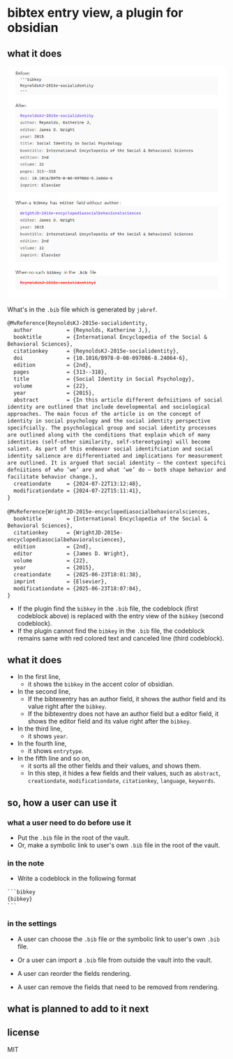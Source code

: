 # bibtex entry view, a plugin for obsidian

## what it does

![sample.png](sample.png)

What's in the `.bib` file which is generated by `jabref`.
```
@MvReference{ReynoldsKJ-2015e-socialidentity,
  author           = {Reynolds, Katherine J,},
  booktitle        = {International Encyclopedia of the Social & Behavioral Sciences},
  citationkey      = {ReynoldsKJ-2015e-socialidentity},
  doi              = {10.1016/B978-0-08-097086-8.24064-6},
  edition          = {2nd},
  pages            = {313--318},
  title            = {Social Identity in Social Psychology},
  volume           = {22},
  year             = {2015},
  abstract         = {In this article different defniitions of social identity are outlined that include developmental and sociological approaches. The main focus of the article is on the concept of identity in social psychology and the social identity perspective specifcially. The psychological group and social identity processes are outlined along with the conditions that explain which of many identities (self-other similarity, self-stereotyping) will become salient. As part of this endeavor social identifciation and social identity salience are differentiated and implications for measurement are outlined. It is argued that social identity – the context specifci defniitions of who ‘we’ are and what ‘we’ do – both shape behavior and facilitate behavior change.},
  creationdate     = {2024-07-22T13:12:48},
  modificationdate = {2024-07-22T15:11:41},
}

@MvReference{WrightJD-2015e-encyclopediasocialbehavioralsciences,
  booktitle        = {International Encyclopedia of the Social & Behavioral Sciences},
  citationkey      = {WrightJD-2015e-encyclopediasocialbehavioralsciences},
  edition          = {2nd},
  editor           = {James D. Wright},
  volume           = {22},
  year             = {2015},
  creationdate     = {2025-06-23T18:01:38},
  imprint          = {Elsevier},
  modificationdate = {2025-06-23T18:07:04},
}

```

- If the plugin find the `bibkey` in the `.bib` file, the codeblock (first codeblock above) is replaced with the entry view of the `bibkey` (second codeblock).
- If the plugin cannot find the `bibkey` in the `.bib` file, the codeblock remains same with red colored text and canceled line (third codeblock).


## what it does

- In the first line,
  - it shows the `bibkey` in the accent color of obsidian.
- In the second line,
  - If the bibtexentry has an author field, it shows the author field and its value right after the `bibkey`.
  - If the bibtexentry does not have an author field but a editor field, it shows the editor field and its value right after the `bibkey`.
- In the third line,
  - it shows `year`.
- In the fourth line,
  - it shows `entrytype`.
- In the fifth line and so on,
  - it sorts all the other fields and their values, and shows them.
  - In this step, it hides a few fields and their values, such as `abstract`, `creationdate`, `modificationdate`, `citationkey`, `language`, `keywords`.

## so, how a user can use it

### what a user need to do before use it

- Put the `.bib` file in the root of the vault. 
- Or, make a symbolic link to user's own `.bib` file in the root of the vault.

### in the note

- Write a codeblock in the following format
````
```bibkey
{bibkey}
```
````

### in the settings 

- A user can choose the `.bib` file or the symbolic link to user's own `.bib` file.
- Or a user can import a `.bib` file from outside the vault into the vault.

- A user can reorder the fields rendering.
- A user can remove the fields that need to be removed from rendering.

## what is planned to add to it next

## license

MIT

